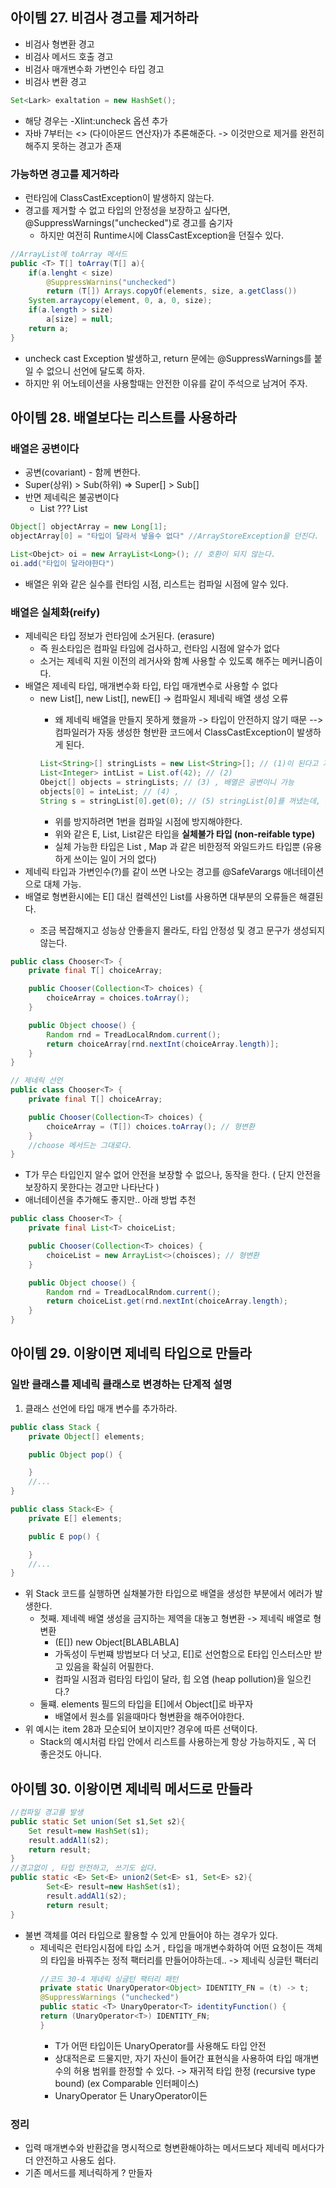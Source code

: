 ## 아이템 27. 비검사 경고를 제거하라

- 비검사 형변환 경고
- 비검사 메서드 호출 경고
- 비검사 매개변수화 가변인수 타입 경고
- 비검사 변환 경고

~~~ java 
Set<Lark> exaltation = new HashSet();
~~~

- 해당 경우는 -Xlint:uncheck 옵션 추가
- 자바 7부터는 <> (다이아몬드 연산자)가 추론해준다. -> 이것만으로 제거를 완전히 해주지 못하는 경고가 존재

### 가능하면 경고를 제거하라

- 런타임에 ClassCastException이 발생하지 않는다.
- 경고를 제거할 수 없고 타입의 안정성을 보장하고 싶다면, @SuppressWarnings("unchecked")로 경고를 숨기자
    - 하지만 여전히 Runtime시에 ClassCastException을 던질수 있다.

~~~ java
//ArrayList에 toArray 메서드 
public <T> T[] toArray(T[] a){
    if(a.lenght < size)
        @SuppressWarnins("unchecked")
        return (T[]) Arrays.copyOf(elements, size, a.getClass())
    System.arraycopy(element, 0, a, 0, size);
    if(a.length > size)
        a[size] = null;
    return a;
}
~~~ 

- uncheck cast Exception 발생하고, return 문에는 @SuppressWarnings를 붙일 수 없으니 선언에 달도록 하자.
- 하지만 위 어노테이션을 사용할때는 안전한 이유를 같이 주석으로 남겨어 주자.

## 아이템 28. 배열보다는 리스트를 사용하라

### 배열은 공변이다

- 공변(covariant) - 함께 변한다.
- Super(상위) > Sub(하위) => Super[] > Sub[]
- 반면 제네릭은 불공변이다
    - List<Super> ??? List<Sub>

~~~ java
Object[] objectArray = new Long[1];
objectArray[0] = "타입이 달라서 넣을수 없다" //ArrayStoreException을 던진다.

List<Obejct> oi = new ArrayList<Long>(); // 호환이 되지 않는다.
oi.add("타입이 달라야한다")
~~~ 

- 배열은 위와 같은 실수를 런타임 시점, 리스트는 컴파일 시점에 알수 있다.

### 배열은 실체화(reify)

- 제네릭은 타입 정보가 런타임에 소거된다. (erasure)
    - 즉 원소타입은 컴파일 타임에 검사하고, 런타임 시점에 알수가 없다
    - 소거는 제네릭 지원 이전의 레거사와 함꼐 사용할 수 있도록 해주는 메커니즘이다.
- 배열은 제네릭 타입, 매개변수화 타입, 타입 매개변수로 사용할 수 없다
    - new List<E>[], new List<String>[], newE[] -> 컴파일시 제네릭 배열 생성 오류
        - 왜 제네릭 배열을 만들지 못하게 했을까 -> 타입이 안전하지 않기 때문 --> 컴파일러가 자동 생성한 형반환 코드에서 ClassCastException이 발생하게 된다.
      ~~~ java
      List<String>[] stringLists = new List<String>[]; // (1)이 된다고 가정
      List<Integer> intList = List.of(42); // (2)
      Obejct[] objects = stringLists; // (3) , 배열은 공변이니 가능
      objects[0] = inteList; // (4) , 
      String s = stringList[0].get(0); // (5) stringList[0]를 꺼냈는데, List<String> 이 아닌 List<Integer> ClassCastException 
      ~~~ 
        - 위를 방지하려면 1번을 컴파일 시점에 방지해야한다.
        - 위와 같은 E, List<E>, List<String>같은 타입을 <b>실체불가 타입 (non-reifable type)</b>
        - 실체 가능한 타입은 List<?> , Map<?,?> 과 같은 비한정적 와일드카드 타입뿐 (유용하게 쓰이는 일이 거의 없다)
- 제네릭 타입과 가변인수(?)를 같이 쓰면 나오는 경고를 @SafeVarargs 애너테이션으로 대체 가능.
- 배열로 형변환시에는 E[] 대신 컬렉션인 List<E>를 사용하면 대부분의 오류들은 해결된다.
    - 조금 복잡해지고 성능상 안좋을지 몰라도, 타입 안정성 및 경고 문구가 생성되지 않는다.

~~~java
public class Chooser<T> {
    private final T[] choiceArray;

    public Chooser(Collection<T> choices) {
        choiceArray = choices.toArray();
    }

    public Object choose() {
        Random rnd = TreadLocalRndom.current();
        return choiceArray[rnd.nextInt(choiceArray.length)];
    }
}

// 제네릭 선언
public class Chooser<T> {
    private final T[] choiceArray;

    public Chooser(Collection<T> choices) {
        choiceArray = (T[]) choices.toArray(); // 형변환
    }
    //choose 메서드는 그대로다.
}
~~~

- T가 무슨 타입인지 알수 없어 안전을 보장할 수 없으나, 동작을 한다. ( 단지 안전을 보장하지 못한다는 경고만 나타난다 )
- 애너테이션을 추가해도 좋지만.. 아래 방법 추천

~~~java
public class Chooser<T> {
    private final List<T> choiceList;

    public Chooser(Collection<T> choices) {
        choiceList = new ArrayList<>(choisces); // 형변환
    }

    public Object choose() {
        Random rnd = TreadLocalRndom.current();
        return choiceList.get(rnd.nextInt(choiceArray.length);
    }
}
~~~

## 아이템 29. 이왕이면 제네릭 타입으로 만들라

### 일반 클래스를 제네릭 클래스로 변경하는 단계적 설명

1. 클래스 선언에 타입 매개 변수를 추가하라.

~~~java
public class Stack {
    private Object[] elements;

    public Object pop() {

    }
    //...
}

public class Stack<E> {
    private E[] elements;

    public E pop() {

    }
    //...
}
~~~

- 위 Stack 코드를 실행하면 실채불가한 타입으로 배열을 생성한 부분에서 에러가 발생한다.
    - 첫째. 제네렉 배열 생성을 금지하는 제역을 대놓고 형변환 -> 제네릭 배열로 형변환
        - (E[]) new Object[BLABLABLA]
        - 가독성이 두번쨰 방법보다 더 낫고, E[]로 선언함으로 E타입 인스터스만 받고 있음을 확실히 어필한다.
        - 컴파일 시점과 럼타임 타입이 달라, 힙 오염 (heap pollution)을 일으킨다.?
    - 둘쨰. elements 필드의 타입을 E[]에서 Object[]로 바꾸자
        - 배열에서 원소를 읽을때마다 형변환을 해주어야한다.
- 위 예시는 item 28과 모순되어 보이지만? 경우에 따른 선택이다.
    - Stack의 예시처럼 타입 안에서 리스트를 사용하는게 항상 가능하지도 , 꼭 더 좋은것도 아니다.

## 아이템 30. 이왕이면 제네릭 메서드로 만들라

~~~java
//컴파일 경고를 발생
public static Set union(Set s1,Set s2){
    Set result=new HashSet(s1);
    result.addAl1(s2);
    return result;
}
//경고없이 , 타입 안전하고, 쓰기도 쉽다.
public static <E> Set<E> union2(Set<E> s1, Set<E> s2){
        Set<E> result=new HashSet(s1);
        result.addAl1(s2);
        return result;
}
~~~
- 불변 객체를 여러 타입으로 활용할 수 있게 만들어야 하는 경우가 있다.
  - 제네릭은 런타임시점에 타입 소거 , 타입을 매개변수화하여 어떤 요청이든 객체의 타입을 바꿔주는 정적 팩터리를 만들어야하는데.. 
  -> 제네릭 싱글턴 팩터리
    ~~~java
    //코드 30-4 제네릭 싱글턴 팩터리 패턴
    private static UnaryOperator<Object> IDENTITY_FN = (t) -> t;
    @SuppressWarnings ("unchecked")
    public static <T> UnaryOperator<T> identityFunction() {
    return (UnaryOperator<T>) IDENTITY_FN;
    }
    ~~~
    - T가 어떤 타입이든 UnaryOperator<T>를 사용해도 타입 안전
    - 상대적은로 드물지만, 자기 자신이 들어간 표현식을 사용하여 타입 매개변수의 허용 범위를 한정할 수 있다.
      -> 재귀적 타입 한정 (recursive type bound) (ex Comparable 인터페이스)
    - UnaryOperator<Number> 든 UnaryOperator<String>이든 
### 정리
- 입력 매개변수와 반환값을 명시적으로 형변환해야하는 메서드보다 제네릭 메서다가 더 안전하고 사용도 쉽다.
- 기존 메서드를 제너릭하게 ? 만들자